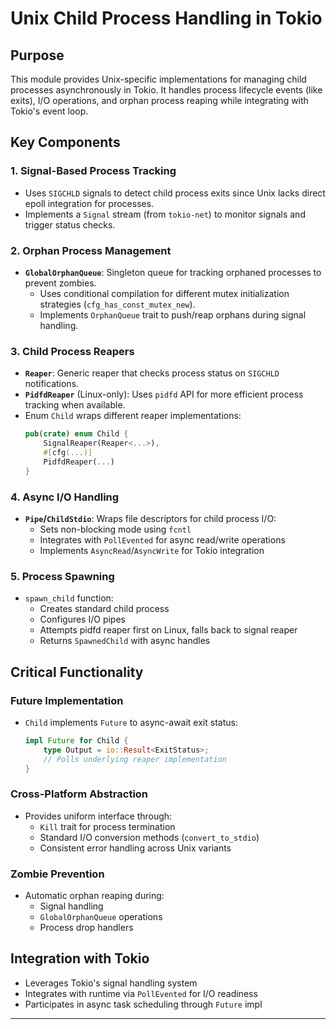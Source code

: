 # Unix Child Process Handling in Tokio

## Purpose
This module provides Unix-specific implementations for managing child processes asynchronously in Tokio. It handles process lifecycle events (like exits), I/O operations, and orphan process reaping while integrating with Tokio's event loop.

## Key Components

### 1. Signal-Based Process Tracking
- Uses `SIGCHLD` signals to detect child process exits since Unix lacks direct epoll integration for processes.
- Implements a `Signal` stream (from `tokio-net`) to monitor signals and trigger status checks.

### 2. Orphan Process Management
- **`GlobalOrphanQueue`**: Singleton queue for tracking orphaned processes to prevent zombies.
  - Uses conditional compilation for different mutex initialization strategies (`cfg_has_const_mutex_new`).
  - Implements `OrphanQueue` trait to push/reap orphans during signal handling.

### 3. Child Process Reapers
- **`Reaper`**: Generic reaper that checks process status on `SIGCHLD` notifications.
- **`PidfdReaper`** (Linux-only): Uses `pidfd` API for more efficient process tracking when available.
- Enum `Child` wraps different reaper implementations:
  ```rust
  pub(crate) enum Child {
      SignalReaper(Reaper<...>),
      #[cfg(...)]
      PidfdReaper(...)
  }
  ```

### 4. Async I/O Handling
- **`Pipe`/`ChildStdio`**: Wraps file descriptors for child process I/O:
  - Sets non-blocking mode using `fcntl`
  - Integrates with `PollEvented` for async read/write operations
  - Implements `AsyncRead`/`AsyncWrite` for Tokio integration

### 5. Process Spawning
- `spawn_child` function:
  - Creates standard child process
  - Configures I/O pipes
  - Attempts pidfd reaper first on Linux, falls back to signal reaper
  - Returns `SpawnedChild` with async handles

## Critical Functionality

### Future Implementation
- `Child` implements `Future` to async-await exit status:
  ```rust
  impl Future for Child {
      type Output = io::Result<ExitStatus>;
      // Polls underlying reaper implementation
  }
  ```

### Cross-Platform Abstraction
- Provides uniform interface through:
  - `Kill` trait for process termination
  - Standard I/O conversion methods (`convert_to_stdio`)
  - Consistent error handling across Unix variants

### Zombie Prevention
- Automatic orphan reaping during:
  - Signal handling
  - `GlobalOrphanQueue` operations
  - Process drop handlers

## Integration with Tokio
- Leverages Tokio's signal handling system
- Integrates with runtime via `PollEvented` for I/O readiness
- Participates in async task scheduling through `Future` impl

---

